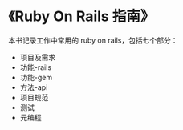 # 《Ruby On Rails 指南》

本书记录工作中常用的 ruby on rails，包括七个部分：

* 项目及需求
* 功能-rails
* 功能-gem
* 方法-api
* 项目规范
* 测试
* 元编程